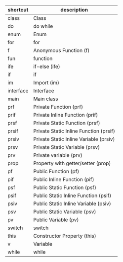 | shortcut | description |
| --- | --- |
| class | Class |
| do | do while |
| enum | Enum |
| for | for |
| f | Anonymous Function (f) |
| fun | function |
| ife | if-else (ife) |
| if | if |
| im | Import (im) |
| interface | Interface |
| main | Main class |
| prf | Private Function (prf) |
| prif | Private Inline Function (prif) |
| prsf | Private Static Function (prsf) |
| prsif | Private Static Inline Function (prsif) |
| prsiv | Private Static Inline Variable (prsiv) |
| prsv | Private Static Variable (prsv) |
| prv | Private variable (prv) |
| prop | Property with getter/setter (prop) |
| pf | Public Function (pf) |
| pif | Public Inline Function (pif) |
| psf | Public Static Function (psf) |
| psif | Public Static Inline Function (psif) |
| psiv | Public Static Inline Variable (psiv) |
| psv | Public Static Variable (psv) |
| pv | Public Variable (pv) |
| switch | switch |
| this | Constructor Property (this) |
| v | Variable |
| while | while |
